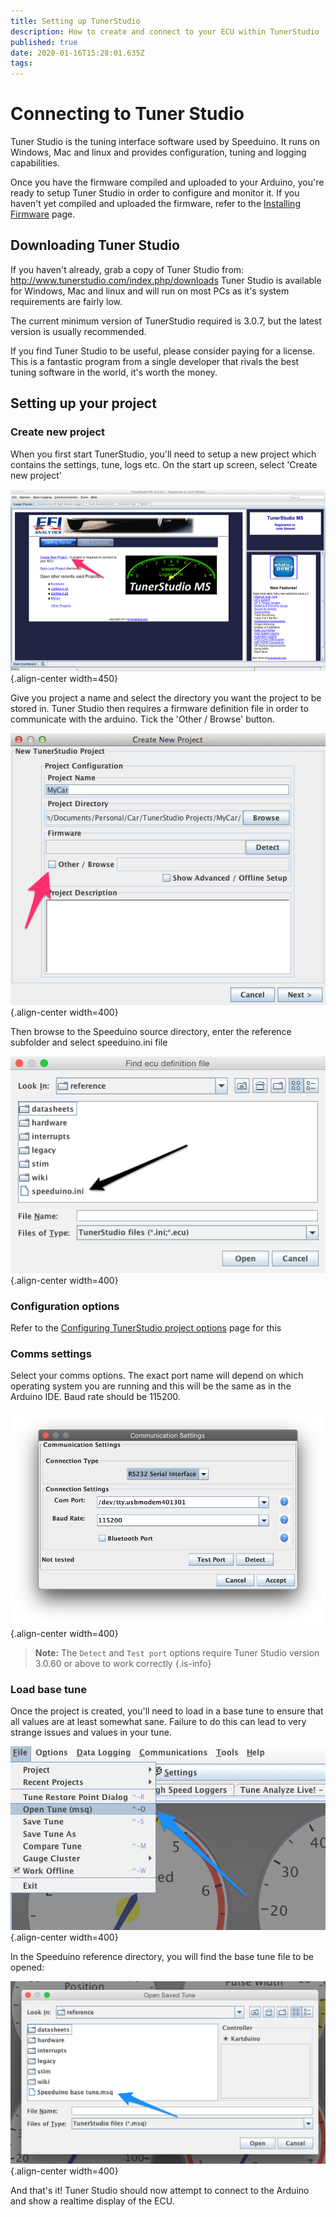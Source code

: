 ```yaml
---
title: Setting up TunerStudio
description: How to create and connect to your ECU within TunerStudio
published: true
date: 2020-01-16T15:28:01.635Z
tags: 
---
```


# Connecting to Tuner Studio

Tuner Studio is the tuning interface software used by Speeduino. It runs on Windows, Mac and linux and provides configuration, tuning and logging capabilities.

Once you have the firmware compiled and uploaded to your Arduino, you're ready to setup Tuner Studio in order to configure and monitor it. If you haven't yet compiled and uploaded the firmware, refer to the [Installing Firmware](/Installing_Firmware) page.

## Downloading Tuner Studio

If you haven't already, grab a copy of Tuner Studio from: http://www.tunerstudio.com/index.php/downloads
Tuner Studio is available for Windows, Mac and linux and will run on most PCs as it's system requirements are fairly low.

The current minimum version of TunerStudio required is 3.0.7, but the latest version is usually recommended.

If you find Tuner Studio to be useful, please consider paying for a license. This is a fantastic program from a single developer that rivals the best tuning software in the world, it's worth the money.

## Setting up your project

### Create new project

When you first start TunerStudio, you'll need to setup a new project which contains the settings, tune, logs etc. On the start up screen, select 'Create new project'

![TS_1.png](/img/TunerStudio/TS_1.png){.align-center width=450}

Give you project a name and select the directory you want the project to be stored in. Tuner Studio then requires a firmware definition file in order to communicate with the arduino. Tick the 'Other / Browse' button.

![TS_2.png](/img/TunerStudio/TS_2.png){.align-center width=400}

Then browse to the Speeduino source directory, enter the reference subfolder and select speeduino.ini file

![TS_3.png](/img/TunerStudio/TS_3.png){.align-center width=400}

### Configuration options

Refer to the [Configuring TunerStudio project options](/Configuring_TunerStudio) page for this

### Comms settings

Select your comms options. The exact port name will depend on which operating system you are running and this will be the same as in the Arduino IDE. Baud rate should be 115200.

![Comms Settings](/img/TunerStudio/TS_comms_settings.png){.align-center width=400}

> **Note:** The `Detect` and `Test port` options require Tuner Studio version 3.0.60 or above to work correctly
{.is-info}


### Load base tune

Once the project is created, you'll need to load in a base tune to ensure that all values are at least somewhat sane. Failure to do this can lead to very strange issues and values in your tune.

![TS_6.png](/img/TunerStudio/TS_6.png){.align-center width=400}

In the Speeduino reference directory, you will find the base tune file to be opened:

![TS_7.png](/img/TunerStudio/TS_7.png){.align-center width=400}

And that's it! Tuner Studio should now attempt to connect to the Arduino and show a realtime display of the ECU.